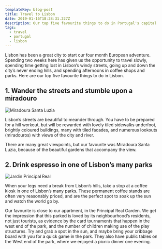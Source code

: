 ```yaml
---
templateKey: blog-post
title: Travel to Lisbon
date: 2019-01-16T18:28:31.227Z
description: Our top five favourite things to do in Portugal's capital
tags:
  - travel
  - portugal
  - lisbon
---
```

Lisbon has been a great city to start our four month European adventure. Spending two weeks here has given us the opportunity to travel slowly, spending time getting lost in Lisbon’s windy streets, going up and down the city’s never ending hills, and spending afternoons in coffee shops and parks. Here are our top five favourite things to do in Lisbon.

## 1. Wander the streets and stumble upon a miradouro

![Miradoura Santa Luzia](/img/blog-5709.jpg)

Lisbon’s streets are beautiful to meander through. You have to be prepared for a hill workout, but will be rewarded with lovely tiled sidewalks underfoot, brightly coloured buildings, many with tiled facades, and numerous lookouts (miradouros) with views of the city and river.

There are many great viewpoints, but our favourite was Miradoura Santa Luzia, because of the beautiful gardens that accompany the view.

## 2. Drink espresso in one of Lisbon’s many parks

![Jardin Principal Real](/img/blog-5677.jpg)

When your legs need a break from Lisbon’s hills, take a stop at a coffee kiosk in one of Lisbon’s many parks. These permanent coffee stands are often very reasonably priced, and are the perfect spot to soak up the sun and watch the world go by.

Our favourite is close to our apartment, in the Principal Real Garden. We get the impression that this parked is loved by its neighbourhood’s residents, not just tourists, as evidence by the card tournaments that happen in the west end of the park, and the number of children making use of the play structures. Try and grab a spot in the sun, and maybe bring your cribbage board with you for a quick game in the park. They also have public tables on the West end of the park, where we enjoyed a picnic dinner one evening.
